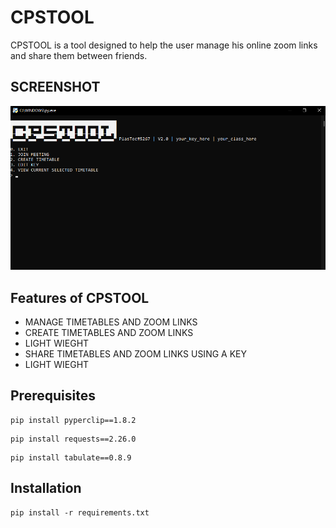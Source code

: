 # CPSTOOL

CPSTOOL is a tool designed to help the user manage his online zoom links and share them between friends.

## SCREENSHOT

![CPSTOOL](screenshots/screenshot.png "CPSTOOL in action")
## Features of CPSTOOL
* MANAGE TIMETABLES AND ZOOM LINKS
* CREATE TIMETABLES AND ZOOM LINKS
* LIGHT WIEGHT
* SHARE TIMETABLES AND ZOOM LINKS USING A KEY
* LIGHT WIEGHT


## Prerequisites
```
pip install pyperclip==1.8.2
```
```
pip install requests==2.26.0
```
```
pip install tabulate==0.8.9
```

## Installation
```
pip install -r requirements.txt
```
